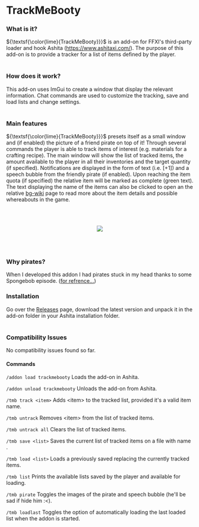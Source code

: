 # TrackMeBooty

### What is it?
${\textsf{\color{lime}{TrackMeBooty}}}$ is an add-on for FFXI's third-party loader and hook Ashita (https://www.ashitaxi.com/).
The purpose of this add-on is to provide a tracker for a list of items defined by the player.
<br></br>

### How does it work?
This add-on uses ImGui to create a window that display the relevant information.
Chat commands are used to customize the tracking, save and load lists and change settings.
<br></br>

### Main features
${\textsf{\color{lime}{TrackMeBooty}}}$ presets itself as a small window and (if enabled) the picture of a friend pirate on top of it!
Through several commands the player is able to track items of interest (e.g. materials for a crafting recipe).
The main window will show the list of tracked items, the amount available to the player in all their inventories and the target quantity (if specified).
Notifications are displayed in the form of text (i.e. \[+1\]) and a speech bubble from the friendly pirate (if enabled).
Upon reaching the item quota (if specified) the relative item will be marked as complete (green text).
The text displaying the name of the items can also be clicked to open an the relative <a href="https://www.bg-wiki.com/" target="_blank">bg-wiki</a> page to read more about the item details and possible whereabouts in the game.

<br></br>
<p align="center">
<img src="https://i.gyazo.com/ea417f20955e494507f31f303367121b.gif"/>
</p>
<br></br>

### Why pirates?
When I developed this addon I had pirates stuck in my head thanks to some Spongebob episode.
(<a href="https://www.youtube.com/watch?v=gY_Evx9Kn4c" target="_blank">for refrence...</a>)

### Installation
Go over the <a href="https://github.com/ariel-logos/trackmebooty/releases" target="_blank">Releases</a> page, download the latest version and unpack it in the add-on folder in your Ashita installation folder.
<br></br>

### Compatibility Issues
No compatibility issues found so far.

#### Commands
```/addon load trackmebooty``` Loads the add-on in Ashita.

```/addon unload trackmebooty``` Unloads the add-on from Ashita.

```/tmb track <item>``` Adds \<item\> to the tracked list, provided it's a valid item name.

```/tmb untrack``` Removes \<item\> from the list of tracked items.

```/tmb untrack all``` Clears the list of tracked items.

```/tmb save <list>``` Saves the current list of tracked items on a file with name <list>.

```/tmb load <list>``` Loads a previously saved <list> replacing the currently tracked items.

```/tmb list``` Prints the available lists saved by the player and available for loading.

```/tmb pirate``` Toggles the images of the pirate and speech bubble (he'll be sad if hide him :<).

```/tmb loadlast``` Toggles the option of automatically loading the last loaded list when the addon is started.

<br></br>
